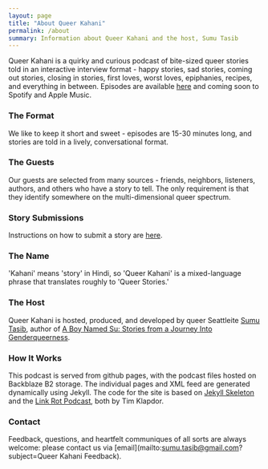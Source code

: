 ```yaml
---
layout: page
title: "About Queer Kahani"
permalink: /about
summary: Information about Queer Kahani and the host, Sumu Tasib
---
```


Queer Kahani is a quirky and curious podcast of bite-sized queer stories told in an interactive interview format - happy stories, sad stories, coming out stories, closing in stories, first loves, worst loves, epiphanies, recipes, and everything in between. Episodes are available [here](index.html) and coming soon to Spotify and Apple Music. 

### The Format

We like to keep it short and sweet - episodes are 15-30 minutes long, and stories are told in a lively, conversational format.

### The Guests

Our guests are selected from many sources - friends, neighbors, listeners, authors, and others who have a story to tell. The only requirement is that they identify somewhere on the multi-dimensional queer spectrum.

### Story Submissions

Instructions on how to submit a story are [here](submitastory.html).

### The Name

'Kahani' means 'story' in Hindi, so 'Queer Kahani' is a mixed-language phrase that translates roughly to 'Queer Stories.'

### The Host

Queer Kahani is hosted, produced, and developed by queer Seattleite [Sumu Tasib](https://queerkahani.com), author of [A Boy Named Su: Stories from a Journey Into Genderqueerness](https://www.goodreads.com/book/show/56063681-a-boy-named-su). 

### How It Works

This podcast is served from github pages, with the podcast files hosted on Backblaze B2 storage. The individual pages and XML feed are generated dynamically using Jekyll. 
The code for the site is based on [Jekyll Skeleton](https://github.com/timklapdor/jekyll-skeleton) and the [Link Rot Podcast](https://github.com/timklapdor/link-rot), both by Tim Klapdor. 

### Contact

Feedback, questions, and heartfelt communiques of all sorts are always welcome: please contact us via [email](mailto:sumu.tasib@gmail.com?subject=Queer Kahani Feedback).
